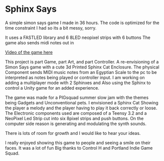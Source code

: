 # Sphinx Says
A simple simon says game I made in 36 hours. The code is optimized for
the time constraint I had so its a bit messy, sorry.

It uses a FASTLED library and 6 8LED neopixel strips with 6 buttons
The game also sends midi notes out in 

[Video of the game here](https://www.youtube.com/watch?v=0aki64ajj9w)

This project is part Game, part Art, and part Controller. A re-envisioning of a Simon Says game with a cute 3d Printed Sphinx Cat Enclosure. The physical Component sends MIDI music notes from an Egyptian Scale to the pc to be interpreted as notes being played or controller input. I am working on adding a multiplayer mode with 2 Sphinxes and Also using the Sphinx to control a Unity game for an added experience. 

The game was made for a PIGsquad summer slow jam with the themes being Gadgets and Unconventional pets. I envisioned a Sphinx Cat Showing the player a melody and the player having to play it back correctly or loose. The Electronic components used are composed of a Teensy 3.2 and a NeoPixel Led Strip cut into six 8pixel strips and push buttons. On the computer side reason is generating and modulating the synth sounds.

There is lots of room for growth and I would like to hear your ideas.

I really enjoyed showing this game to people and seeing a smile on their faces. It was a lot of fun Big thanks to Control H and Portland Indie Game Squad.
